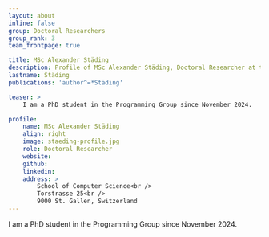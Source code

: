 ```yaml
---
layout: about
inline: false
group: Doctoral Researchers
group_rank: 3
team_frontpage: true

title: MSc Alexander Städing
description: Profile of MSc Alexander Städing, Doctoral Researcher at the Programming Group.
lastname: Städing
publications: 'author^=*Städing'

teaser: >
    I am a PhD student in the Programming Group since November 2024.

profile:
    name: MSc Alexander Städing
    align: right
    image: staeding-profile.jpg
    role: Doctoral Researcher
    website:
    github:
    linkedin:
    address: >
        School of Computer Science<br />
        Torstrasse 25<br />
        9000 St. Gallen, Switzerland
---
```


I am a PhD student in the Programming Group since November 2024.
